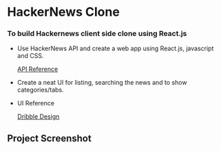 # HackerNews Clone

### To build Hackernews client side clone using React.js


* Use HackerNews API and create a web app using React.js, javascript and  CSS.
  
  [API Reference](https://github.com/HackerNews/API)

* Create a neat UI for listing, searching the news and to show   categories/tabs.

* UI Reference

  [Dribble Design](https://dribbble.com/shots/11208714-Hackernews-UI-Redesign)

## Project Screenshot 
